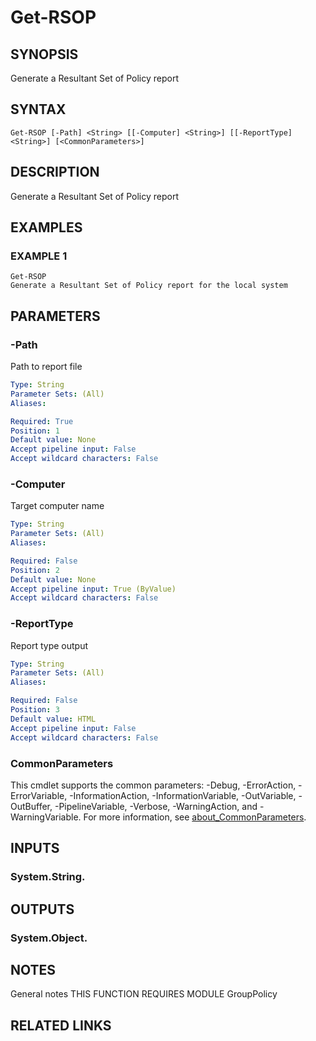 # Get-RSOP

## SYNOPSIS
Generate a Resultant Set of Policy report

## SYNTAX

```
Get-RSOP [-Path] <String> [[-Computer] <String>] [[-ReportType] <String>] [<CommonParameters>]
```

## DESCRIPTION
Generate a Resultant Set of Policy report

## EXAMPLES

### EXAMPLE 1
```
Get-RSOP
Generate a Resultant Set of Policy report for the local system
```

## PARAMETERS

### -Path
Path to report file

```yaml
Type: String
Parameter Sets: (All)
Aliases:

Required: True
Position: 1
Default value: None
Accept pipeline input: False
Accept wildcard characters: False
```

### -Computer
Target computer name

```yaml
Type: String
Parameter Sets: (All)
Aliases:

Required: False
Position: 2
Default value: None
Accept pipeline input: True (ByValue)
Accept wildcard characters: False
```

### -ReportType
Report type output

```yaml
Type: String
Parameter Sets: (All)
Aliases:

Required: False
Position: 3
Default value: HTML
Accept pipeline input: False
Accept wildcard characters: False
```

### CommonParameters
This cmdlet supports the common parameters: -Debug, -ErrorAction, -ErrorVariable, -InformationAction, -InformationVariable, -OutVariable, -OutBuffer, -PipelineVariable, -Verbose, -WarningAction, and -WarningVariable. For more information, see [about_CommonParameters](http://go.microsoft.com/fwlink/?LinkID=113216).

## INPUTS

### System.String.
## OUTPUTS

### System.Object.
## NOTES
General notes
THIS FUNCTION REQUIRES MODULE GroupPolicy

## RELATED LINKS
